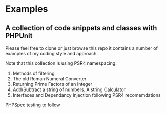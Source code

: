 # Examples
## A collection of code snippets and classes with PHPUnit

Please feel free to clone or just browse this repo it contains a number of examples of my coding style and approach.

Note that this collection is using PSR4 namespacing.


1. Methods of filtering
2. The old Roman Numeral Converter
3. Returning Prime Factors of an Integer
4. Add/Subtract a string of numbers. A string Calculator
5. Interfaces and Dependancy Injection following PSR4 recomemdations

PHPSpec testing to follow
